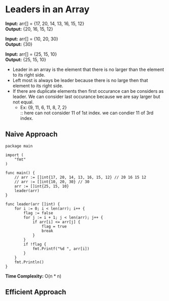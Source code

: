 # Leaders in an Array

**Input:** arr[] = {17, 20, 14, 13, 16, 15, 12} </br>
**Output:** {20, 16, 15, 12}

**Input:** arr[] = {10, 20, 30} </br>
**Output:** {30}

**Input:** arr[] = {25, 15, 10} </br>
**Output:** {25, 15, 10}

- Leader in an array is the element that there is no larger than the element to its right side.
- Left most is always be leader because there is no large then that element to its right side.
- If there are duplicate elements then first occurance can be considers as leader. We can consider last occurance because we are say larger but not equal.
    - Ex: {9, 11, 6, 11, 8, 7, 2} <br>
    :: here can not consider 11 of 1st index. we can condier 11 of 3rd index.


## Naive Approach

```
package main

import (
	"fmt"
)

func main() {
	// arr := []int{17, 20, 14, 13, 16, 15, 12} // 20 16 15 12
	// arr := []int{10, 20, 30} // 30
	arr := []int{25, 15, 10}
	leader(arr)
}

func leader(arr []int) {
	for i := 0; i < len(arr); i++ {
		flag := false
		for j := i + 1; j < len(arr); j++ {
			if arr[i] <= arr[j] {
				flag = true
				break
			}
		}
		if !flag {
			fmt.Printf("%d ", arr[i])
		}
	}
	fmt.Println()
}
```

**Time Complexity:** O(n * n)

## Efficient Approach

